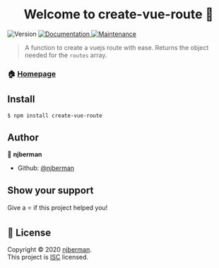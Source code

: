 <h1 align="center">Welcome to create-vue-route 👋</h1>
<p>
  <img alt="Version" src="https://img.shields.io/badge/version-1.0.0-blue.svg?cacheSeconds=2592000" />
  <a href="https://github.com/njberman/create-vue-app#readme" target="_blank">
    <img alt="Documentation" src="https://img.shields.io/badge/documentation-yes-brightgreen.svg" />
  </a>
  <a href="https://github.com/njberman/create-vue-app/graphs/commit-activity" target="_blank">
    <img alt="Maintenance" src="https://img.shields.io/badge/Maintained%3F-yes-green.svg" />
  </a>
</p>

> A function to create a vuejs route with ease. Returns the object needed for the `routes` array.

### 🏠 [Homepage](https://github.com/njberman/create-vue-app#readme)

## Install

```sh
$ npm install create-vue-route
```

## Author

👤 **njberman**

* Github: [@njberman](https://github.com/njberman)

## Show your support

Give a ⭐️ if this project helped you!

## 📝 License

Copyright © 2020 [njberman](https://github.com/njberman).<br />
This project is [ISC](https://github.com/njberman/create-vue-app/blob/master/LICENSE) licensed.